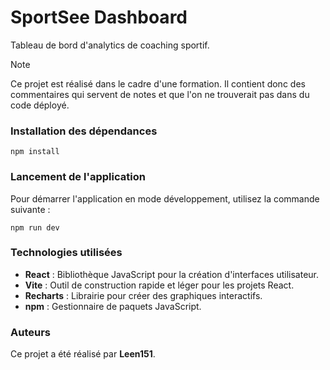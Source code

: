 # SportSee Dashboard

Tableau de bord d'analytics de coaching sportif.

> [!Note]
> Ce projet est réalisé dans le cadre d'une formation.
> Il contient donc des commentaires qui servent de notes et que l'on ne trouverait pas dans du code déployé.

### Installation des dépendances

```shell
npm install
```

### Lancement de l'application

Pour démarrer l'application en mode développement, utilisez la commande suivante :

```shell
npm run dev
```

### Technologies utilisées

- **React** : Bibliothèque JavaScript pour la création d'interfaces utilisateur.
- **Vite** : Outil de construction rapide et léger pour les projets React.
- **Recharts** : Librairie pour créer des graphiques interactifs.
- **npm** : Gestionnaire de paquets JavaScript.

### Auteurs

Ce projet a été réalisé par **Leen151**.
